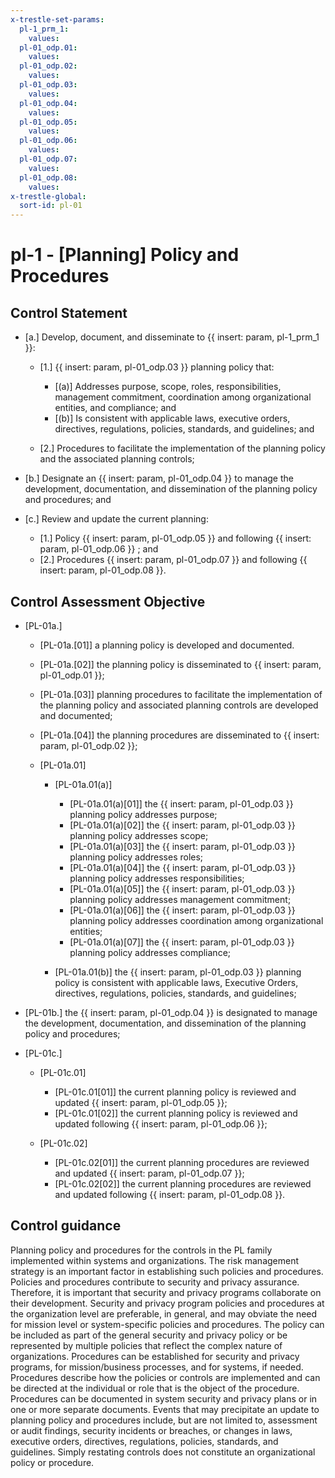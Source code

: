 ```yaml
---
x-trestle-set-params:
  pl-1_prm_1:
    values:
  pl-01_odp.01:
    values:
  pl-01_odp.02:
    values:
  pl-01_odp.03:
    values:
  pl-01_odp.04:
    values:
  pl-01_odp.05:
    values:
  pl-01_odp.06:
    values:
  pl-01_odp.07:
    values:
  pl-01_odp.08:
    values:
x-trestle-global:
  sort-id: pl-01
---
```


# pl-1 - \[Planning\] Policy and Procedures

## Control Statement

- \[a.\] Develop, document, and disseminate to {{ insert: param, pl-1_prm_1 }}:

  - \[1.\]  {{ insert: param, pl-01_odp.03 }} planning policy that:

    - \[(a)\] Addresses purpose, scope, roles, responsibilities, management commitment, coordination among organizational entities, and compliance; and
    - \[(b)\] Is consistent with applicable laws, executive orders, directives, regulations, policies, standards, and guidelines; and

  - \[2.\] Procedures to facilitate the implementation of the planning policy and the associated planning controls;

- \[b.\] Designate an {{ insert: param, pl-01_odp.04 }} to manage the development, documentation, and dissemination of the planning policy and procedures; and

- \[c.\] Review and update the current planning:

  - \[1.\] Policy {{ insert: param, pl-01_odp.05 }} and following {{ insert: param, pl-01_odp.06 }} ; and
  - \[2.\] Procedures {{ insert: param, pl-01_odp.07 }} and following {{ insert: param, pl-01_odp.08 }}.

## Control Assessment Objective

- \[PL-01a.\]

  - \[PL-01a.[01]\] a planning policy is developed and documented.
  - \[PL-01a.[02]\] the planning policy is disseminated to {{ insert: param, pl-01_odp.01 }};
  - \[PL-01a.[03]\] planning procedures to facilitate the implementation of the planning policy and associated planning controls are developed and documented;
  - \[PL-01a.[04]\] the planning procedures are disseminated to {{ insert: param, pl-01_odp.02 }};
  - \[PL-01a.01\]

    - \[PL-01a.01(a)\]

      - \[PL-01a.01(a)[01]\] the {{ insert: param, pl-01_odp.03 }} planning policy addresses purpose;
      - \[PL-01a.01(a)[02]\] the {{ insert: param, pl-01_odp.03 }} planning policy addresses scope;
      - \[PL-01a.01(a)[03]\] the {{ insert: param, pl-01_odp.03 }} planning policy addresses roles;
      - \[PL-01a.01(a)[04]\] the {{ insert: param, pl-01_odp.03 }} planning policy addresses responsibilities;
      - \[PL-01a.01(a)[05]\] the {{ insert: param, pl-01_odp.03 }} planning policy addresses management commitment;
      - \[PL-01a.01(a)[06]\] the {{ insert: param, pl-01_odp.03 }} planning policy addresses coordination among organizational entities;
      - \[PL-01a.01(a)[07]\] the {{ insert: param, pl-01_odp.03 }} planning policy addresses compliance;

    - \[PL-01a.01(b)\] the {{ insert: param, pl-01_odp.03 }} planning policy is consistent with applicable laws, Executive Orders, directives, regulations, policies, standards, and guidelines;

- \[PL-01b.\] the {{ insert: param, pl-01_odp.04 }} is designated to manage the development, documentation, and dissemination of the planning policy and procedures;

- \[PL-01c.\]

  - \[PL-01c.01\]

    - \[PL-01c.01[01]\] the current planning policy is reviewed and updated {{ insert: param, pl-01_odp.05 }};
    - \[PL-01c.01[02]\] the current planning policy is reviewed and updated following {{ insert: param, pl-01_odp.06 }};

  - \[PL-01c.02\]

    - \[PL-01c.02[01]\] the current planning procedures are reviewed and updated {{ insert: param, pl-01_odp.07 }};
    - \[PL-01c.02[02]\] the current planning procedures are reviewed and updated following {{ insert: param, pl-01_odp.08 }}.

## Control guidance

Planning policy and procedures for the controls in the PL family implemented within systems and organizations. The risk management strategy is an important factor in establishing such policies and procedures. Policies and procedures contribute to security and privacy assurance. Therefore, it is important that security and privacy programs collaborate on their development. Security and privacy program policies and procedures at the organization level are preferable, in general, and may obviate the need for mission level or system-specific policies and procedures. The policy can be included as part of the general security and privacy policy or be represented by multiple policies that reflect the complex nature of organizations. Procedures can be established for security and privacy programs, for mission/business processes, and for systems, if needed. Procedures describe how the policies or controls are implemented and can be directed at the individual or role that is the object of the procedure. Procedures can be documented in system security and privacy plans or in one or more separate documents. Events that may precipitate an update to planning policy and procedures include, but are not limited to, assessment or audit findings, security incidents or breaches, or changes in laws, executive orders, directives, regulations, policies, standards, and guidelines. Simply restating controls does not constitute an organizational policy or procedure.
